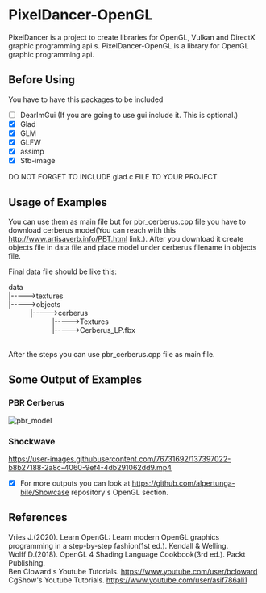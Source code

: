 # PixelDancer-OpenGL

PixelDancer is a project to create libraries for OpenGL, Vulkan and DirectX graphic programming api s. PixelDancer-OpenGL is a library for OpenGL graphic programming api.

## Before Using 

You have to have this packages to be included

- [ ] DearImGui (If you are going to use gui include it. This is optional.)
- [x] Glad
- [x] GLM 
- [x] GLFW
- [x] assimp
- [x] Stb-image

DO NOT FORGET TO INCLUDE glad.c FILE TO YOUR PROJECT

## Usage of Examples

You can use them as main file but for pbr_cerberus.cpp file you have to download cerberus model(You can reach with this http://www.artisaverb.info/PBT.html link.). After you download it create objects file in data file and place model under cerberus filename in objects file.<br/>

Final data file should be like this:

data<br/>
|----->textures<br/>
|----->objects<br/>
&nbsp;&nbsp;&nbsp;&nbsp;&nbsp;&nbsp;&nbsp;&nbsp;&nbsp;&nbsp;&nbsp;|----->cerberus<br/>
&nbsp;&nbsp;&nbsp;&nbsp;&nbsp;&nbsp;&nbsp;&nbsp;&nbsp;&nbsp;&nbsp;&nbsp;&nbsp;&nbsp;&nbsp;&nbsp;&nbsp;&nbsp;&nbsp;&nbsp;&nbsp;&nbsp;|----->Textures<br/>
&nbsp;&nbsp;&nbsp;&nbsp;&nbsp;&nbsp;&nbsp;&nbsp;&nbsp;&nbsp;&nbsp;&nbsp;&nbsp;&nbsp;&nbsp;&nbsp;&nbsp;&nbsp;&nbsp;&nbsp;&nbsp;&nbsp;|----->Cerberus_LP.fbx<br/>

<br/>After the steps you can use pbr_cerberus.cpp file as main file.

## Some Output of Examples

### PBR Cerberus
![pbr_model](https://user-images.githubusercontent.com/76731692/137396996-17755117-f1ad-4363-9910-de87a94ad8df.jpg)

### Shockwave
https://user-images.githubusercontent.com/76731692/137397022-b8b27188-2a8c-4060-9ef4-4db291062dd9.mp4

- [x] For more outputs you can look at https://github.com/alpertunga-bile/Showcase repository's OpenGL section.

## References
Vries J.(2020). Learn OpenGL: Learn modern OpenGL graphics programming in a step-by-step fashion(1st ed.). Kendall & Welling.<br/>
Wolff D.(2018). OpenGL 4 Shading Language Cookbook(3rd ed.). Packt Publishing.<br/>
Ben Cloward's Youtube Tutorials. https://www.youtube.com/user/bcloward<br/>
CgShow's Youtube Tutorials. https://www.youtube.com/user/asif786ali1<br/>

